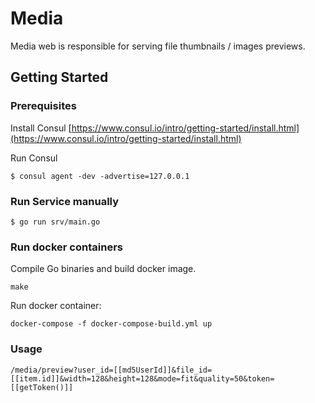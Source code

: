 # Media

Media web is responsible for serving file thumbnails / images previews.

## Getting Started

### Prerequisites

Install Consul
[https://www.consul.io/intro/getting-started/install.html](https://www.consul.io/intro/getting-started/install.html)

Run Consul
```
$ consul agent -dev -advertise=127.0.0.1
```

### Run Service manually

```
$ go run srv/main.go
```

### Run docker containers
Compile Go binaries and build docker image. 
```
make 
```

Run docker container:
```
docker-compose -f docker-compose-build.yml up
```

### Usage
```
/media/preview?user_id=[[md5UserId]]&file_id=[[item.id]]&width=128&height=128&mode=fit&quality=50&token=[[getToken()]]
```
